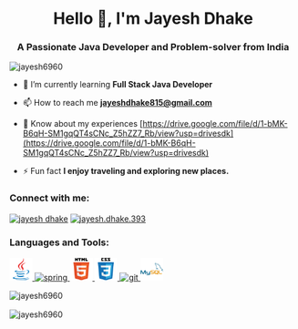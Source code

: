 <h1 align="center">Hello 👋, I'm Jayesh Dhake</h1>
<h3 align="center">A Passionate Java Developer and Problem-solver from India</h3>

<p align="left"> <img src="https://komarev.com/ghpvc/?username=jayesh6960&label=Profile%20views&color=0e75b6&style=flat" alt="jayesh6960" /> </p>

- 🌱 I’m currently learning **Full Stack Java Developer**

- 📫 How to reach me **jayeshdhake815@gmail.com**

- 📄 Know about my experiences [https://drive.google.com/file/d/1-bMK-B6qH-SM1gqQT4sCNc_Z5hZZ7_Rb/view?usp=drivesdk](https://drive.google.com/file/d/1-bMK-B6qH-SM1gqQT4sCNc_Z5hZZ7_Rb/view?usp=drivesdk)

- ⚡ Fun fact **I enjoy traveling and exploring new places.**

<h3 align="left">Connect with me:</h3>
<p align="left">
<a href="https://linkedin.com/in/jayesh dhake" target="blank"><img align="center" src="https://raw.githubusercontent.com/rahuldkjain/github-profile-readme-generator/master/src/images/icons/Social/linked-in-alt.svg" alt="jayesh dhake" height="30" width="40" /></a>
<a href="https://instagram.com/jayesh.dhake.393" target="blank"><img align="center" src="https://raw.githubusercontent.com/rahuldkjain/github-profile-readme-generator/master/src/images/icons/Social/instagram.svg" alt="jayesh.dhake.393" height="30" width="40" /></a>
</p>

<h3 align="left">Languages and Tools:</h3>
<p align="left"> <a href="https://www.java.com" target="_blank" rel="noreferrer"> <img src="https://raw.githubusercontent.com/devicons/devicon/master/icons/java/java-original.svg" alt="java" width="40" height="40"/> <a href="https://spring.io/" target="_blank" rel="noreferrer"> <img src="https://www.vectorlogo.zone/logos/springio/springio-icon.svg" alt="spring" width="40" height="40"/> </a> <a href="https://www.w3.org/html/" target="_blank" rel="noreferrer"> <img src="https://raw.githubusercontent.com/devicons/devicon/master/icons/html5/html5-original-wordmark.svg" alt="html5" width="40" height="40"/> </a><a href="https://www.w3schools.com/css/" target="_blank" rel="noreferrer"> <img src="https://raw.githubusercontent.com/devicons/devicon/master/icons/css3/css3-original-wordmark.svg" alt="css3" width="40" height="40"/> </a> <a href="https://git-scm.com/" target="_blank" rel="noreferrer"> <img src="https://www.vectorlogo.zone/logos/git-scm/git-scm-icon.svg" alt="git" width="40" height="40"/> </a>   <a href="https://www.mysql.com/" target="_blank" rel="noreferrer"> <img src="https://raw.githubusercontent.com/devicons/devicon/master/icons/mysql/mysql-original-wordmark.svg" alt="mysql" width="40" height="40"/> </a>  </p>

<p><img align="center" src="https://github-readme-stats.vercel.app/api/top-langs?username=jayesh6960&show_icons=true&locale=en&layout=compact" alt="jayesh6960" /></p>

<p><img align="center" src="https://github-readme-streak-stats.herokuapp.com/?user=jayesh6960&" alt="jayesh6960" /></p>

